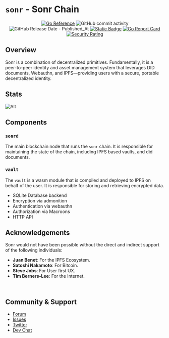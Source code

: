 # `sonr` - Sonr Chain

<center>

[![Go Reference](https://pkg.go.dev/badge/github.com/onsonr/sonr.svg)](https://pkg.go.dev/github.com/onsonr/sonr)
![GitHub commit activity](https://img.shields.io/github/commit-activity/w/onsonr/sonr)
![GitHub Release Date - Published_At](https://img.shields.io/github/release-date/onsonr/sonr)
[![Static Badge](https://img.shields.io/badge/homepage-sonr.io-blue?style=flat-square)](https://sonr.io)
[![Go Report Card](https://goreportcard.com/badge/github.com/onsonr/sonr)](https://goreportcard.com/report/github.com/onsonr/sonr)
[![Security Rating](https://sonarcloud.io/api/project_badges/measure?project=sonrhq_sonr&metric=security_rating)](https://sonarcloud.io/summary/new_code?id=sonr-io_sonr)

</center>

## Overview

Sonr is a combination of decentralized primitives. Fundamentally, it is a peer-to-peer identity and asset management system that leverages DID documents, Webauthn, and IPFS—providing users with a secure, portable decentralized identity.

## Stats

![Alt](https://repobeats.axiom.co/api/embed/8d0b17e889942889c5b6e632da09bd597efd84c4.svg "Repobeats analytics image")

## Components

### `sonrd`

The main blockchain node that runs the `sonr` chain. It is responsible for maintaining the state of the chain, including IPFS based vaults, and did documents.

### `vault`

The `vault` is a wasm module that is compiled and deployed to IPFS on behalf of the user. It is responsible for storing and retrieving encrypted data.

- SQLite Database backend
- Encryption via admonition
- Authentication via webauthn
- Authorization via Macroons
- HTTP API

## Acknowledgements

Sonr would not have been possible without the direct and indirect support of the following individuals:

- **Juan Benet**: For the IPFS Ecosystem.
- **Satoshi Nakamoto**: For Bitcoin.
- **Steve Jobs**: For User first UX.
- **Tim Berners-Lee**: For the Internet.

<br />

## Community & Support

- [Forum](https://github.com/onsonr/sonr/discussions)
- [Issues](https://github.com/onsonr/sonr/issues)
- [Twitter](https://sonr.io/twitter)
- [Dev Chat](https://sonr.io/discord)
